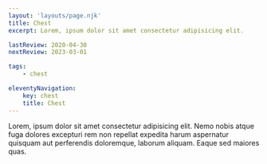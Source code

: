 ```yaml
---
layout: 'layouts/page.njk'
title: Chest
excerpt: Lorem, ipsum dolor sit amet consectetur adipisicing elit.

lastReview: 2020-04-30
nextReview: 2023-03-01

tags: 
    - chest

eleventyNavigation:
    key: chest
    title: Chest
---
```


Lorem, ipsum dolor sit amet consectetur adipisicing elit. Nemo nobis atque fuga dolores excepturi rem non repellat expedita harum aspernatur quisquam aut perferendis doloremque, laborum aliquam. Eaque sed maiores quas.